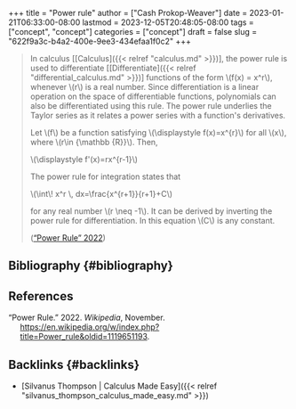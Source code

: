 +++
title = "Power rule"
author = ["Cash Prokop-Weaver"]
date = 2023-01-21T06:33:00-08:00
lastmod = 2023-12-05T20:48:05-08:00
tags = ["concept", "concept"]
categories = ["concept"]
draft = false
slug = "622f9a3c-b4a2-400e-9ee3-434efaa1f0c2"
+++

> In calculus [[Calculus]({{< relref "calculus.md" >}})], the power rule is used to differentiate [[Differentiate]({{< relref "differential_calculus.md" >}})] functions of the form \\(f(x) = x^r\\), whenever \\(r\\) is a real number. Since differentiation is a linear operation on the space of differentiable functions, polynomials can also be differentiated using this rule. The power rule underlies the Taylor series as it relates a power series with a function's derivatives.
>
> Let \\(f\\) be a function satisfying \\(\displaystyle f(x)=x^{r}\\) for all \\(x\\), where \\(r\in {\mathbb {R}}\\). Then,
>
> \\(\displaystyle f'(x)=rx^{r-1}\\)
>
> The power rule for integration states that
>
> \\(\int\\! x^r \\, dx=\frac{x^{r+1}}{r+1}+C\\)
>
> for any real number \\(r \neq -1\\). It can be derived by inverting the power rule for differentiation. In this equation \\(C\\) is any constant.
>
> (<a href="#citeproc_bib_item_1">“Power Rule” 2022</a>)


## Bibliography {#bibliography}

## References

<style>.csl-entry{text-indent: -1.5em; margin-left: 1.5em;}</style><div class="csl-bib-body">
  <div class="csl-entry"><a id="citeproc_bib_item_1"></a>“Power Rule.” 2022. <i>Wikipedia</i>, November. <a href="https://en.wikipedia.org/w/index.php?title=Power_rule&oldid=1119651193">https://en.wikipedia.org/w/index.php?title=Power_rule&#38;oldid=1119651193</a>.</div>
</div>


## Backlinks {#backlinks}

-   [Silvanus Thompson | Calculus Made Easy]({{< relref "silvanus_thompson_calculus_made_easy.md" >}})
